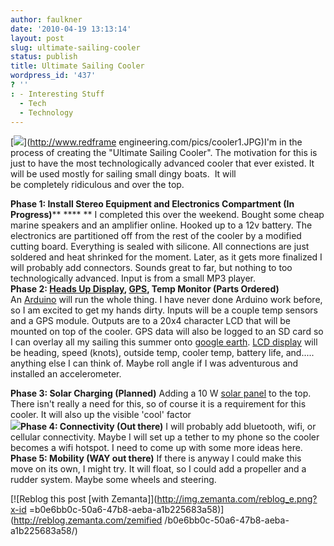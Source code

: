 ```yaml
---
author: faulkner
date: '2010-04-19 13:13:14'
layout: post
slug: ultimate-sailing-cooler
status: publish
title: Ultimate Sailing Cooler
wordpress_id: '437'
? ''
: - Interesting Stuff
  - Tech
  - Technology
---
```


[![](http://www.redframeengineering.com/pics/cooler1.JPG)](http://www.redframe
engineering.com/pics/cooler1.JPG)I'm in the process of creating the "Ultimate
Sailing Cooler". The motivation for this is just to have the most
technologically advanced cooler that ever existed. It will be used mostly for
sailing small dingy boats.  It will be completely ridiculous and over the top.

**Phase 1: Install Stereo Equipment and Electronics Compartment (In Progress)**** **** ** I completed this over the weekend. Bought some cheap marine speakers and an amplifier online. Hooked up to a 12v battery. The electronics are partitioned off from the rest of the cooler by a modified cutting board. Everything is sealed with silicone. All connections are just soldered and heat shrinked for the moment. Later, as it gets more finalized I will probably add connectors. Sounds great to far, but nothing to too technologically advanced. Input is from a small MP3 player.  
**Phase 2: [Heads Up Display](http://en.wikipedia.org/wiki/Head-up_display), [GPS](http://en.wikipedia.org/wiki/Global_Positioning_System), Temp Monitor (Parts Ordered)**  
An [Arduino](http://www.arduino.cc/en/) will run the whole thing. I have never
done Arduino work before, so I am excited to get my hands dirty. Inputs will
be a couple temp sensors and a GPS module. Outputs are to a 20x4 character LCD
that will be mounted on top of the cooler. GPS data will also be logged to an
SD card so I can overlay all my sailing this summer onto [google
earth](http://earth.google.com/). [LCD
display](http://en.wikipedia.org/wiki/Liquid_crystal_display) will be heading,
speed (knots), outside temp, cooler temp, battery life, and..... anything else
I can think of. Maybe roll angle if I was adventurous and installed an
accelerometer.

**Phase 3: Solar Charging (Planned)** Adding a 10 W [solar panel](http://en.wikipedia.org/wiki/Photovoltaic_module) to the top. There isn't really a need for this, so of course it is a requirement for this cooler. It will also up the visible 'cool' factor  
**[![](http://www.redframeengineering.com/pics/cooler%202.JPG)](http://www.redframeengineering.com/pics/cooler%202.JPG)Phase 4: Connectivity (Out there)** I will probably add bluetooth, wifi, or cellular connectivity. Maybe I will set up a tether to my phone so the cooler becomes a wifi hotspot. I need to come up with some more ideas here.  
**Phase 5: Mobility (WAY out there)** If there is anyway I could make this move on its own, I might try. It will float, so I could add a propeller and a rudder system. Maybe some wheels and steering. 

[![Reblog this post [with Zemanta]](http://img.zemanta.com/reblog_e.png?x-id
=b0e6bb0c-50a6-47b8-aeba-a1b225683a58)](http://reblog.zemanta.com/zemified
/b0e6bb0c-50a6-47b8-aeba-a1b225683a58/)


